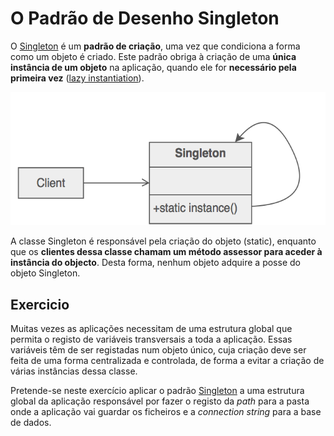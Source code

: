# O Padrão de Desenho Singleton

O [Singleton](https://sourcemaking.com/design_patterns/singleton) é um **padrão de criação**, uma vez que condiciona a forma como um objeto é criado. Este padrão obriga à criação de uma **única instância de um objeto** na aplicação, quando ele for **necessário pela primeira vez** ([lazy instantiation](https://en.wikipedia.org/wiki/Lazy_initialization)).

![singleton](./singleton.png)

A classe Singleton é responsável pela criação do objeto (static), enquanto que os **clientes dessa classe chamam um método assessor para aceder à instância do objecto**. Desta forma, nenhum objeto adquire a posse do objeto Singleton.

## Exercicio

Muitas vezes as aplicações necessitam de uma estrutura global que permita o registo de variáveis transversais a toda a aplicação. Essas variáveis têm de ser registadas num objeto único, cuja criação deve ser feita de uma forma centralizada e controlada, de forma a evitar a criação de várias instâncias dessa classe.

Pretende-se neste exercício aplicar o padrão [Singleton](https://sourcemaking.com/design_patterns/singleton) a uma estrutura global da aplicação responsável por fazer o registo da _path_ para a pasta onde a aplicação vai guardar os ficheiros e a _connection string_ para a base de dados.
